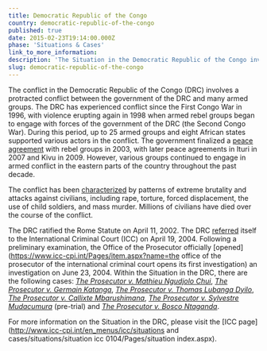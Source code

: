```yaml
---
title: Democratic Republic of the Congo
country: democratic-republic-of-the-congo
published: true
date: 2015-02-23T19:14:00.000Z
phase: 'Situations & Cases'
link_to_more_information:
description: 'The Situation in the Democratic Republic of the Congo involves armed conflict between government forces and many armed rebel groups. Within the Democratic Republic of the Congo Situation, there are five cases.'
slug: democratic-republic-of-the-congo
---
```



The conflict in the Democratic Republic of the Congo (DRC) involves a protracted conflict between the government of the DRC and many armed groups. The DRC has experienced conflict since the First Congo War in 1996, with violence erupting again in 1998 when armed rebel groups began to engage with forces of the government of the DRC (the Second Congo War). During this period, up to 25 armed groups and eight African states supported various actors in the conflict. The government finalized a [peace agreement](http://www.bbc.com/news/world-africa-13286306) with rebel groups in 2003, with later peace agreements in Ituri in 2007 and Kivu in 2009. However, various groups continued to engage in armed conflict in the eastern parts of the country throughout the past decade.

The conflict has been [characterized](https://www.hrw.org/report/2009/07/16/soldiers-who-rape-commanders-who-condone/sexual-violence-and-military-reform) by patterns of extreme brutality and attacks against civilians, including rape, torture, forced displacement, the use of child soldiers, and mass murder. Millions of civilians have died over the course of the conflict.

The DRC ratified the Rome Statute on April 11, 2002. The DRC [referred](https://www.legal-tools.org/uploads/tx_ltpdb/ICCProsecutor_Referral_of_the_Situation_in_the_DRC_01.pdf) itself to the International Criminal Court (ICC) on April 19, 2004. Following a preliminary examination, the Office of the Prosecutor officially [opened](https://www.icc-cpi.int/Pages/item.aspx?name=the office of the prosecutor of the international criminal court opens its first investigation) an investigation on June 23, 2004. Within the Situation in the DRC, there are the following cases: [*The Prosecutor v. Mathieu Ngudjolo Chui*​](https://www.aba-icc.org/cases/case/the-prosecutor-v-chui/), *[The Prosecutor v. Germain Katanga](https://www.aba-icc.org/cases/case/the-prosecutor-v-katanga/)*, *[The Prosecutor v. Thomas Lubanga Dyilo](https://www.aba-icc.org/cases/case/the-prosecutor-v-lubanga/)*, *[The Prosecutor v. Callixte Mbarushimana](https://www.aba-icc.org/cases/case/the-prosecutor-v-mbarushimana/)*, *[The Prosecutor v. Sylvestre Mudacumura](https://www.aba-icc.org/cases/case/the-prosecutor-v-mudacumura/)* (pre-trial) and *[The Prosecutor v. Bosco Ntaganda](https://www.aba-icc.org/cases/case/the-prosecutor-v-ntaganda/)*.

For more information on the Situation in the DRC, please visit the [ICC page](http://www.icc-cpi.int/en_menus/icc/situations and cases/situations/situation icc 0104/Pages/situation index.aspx).